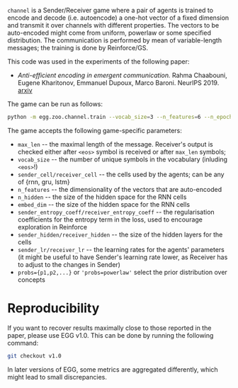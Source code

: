 `channel` is a Sender/Receiver game where a pair of agents is trained to 
encode and decode (i.e. autoencode) a one-hot vector of a fixed dimension and transmit it over channels with different
properties. The vectors to be auto-encoded might come from uniform, powerlaw or some specified
distribution. The communication is performed by mean of variable-length messages; the training is done by Reinforce/GS. 

This code was used in the experiments of the following paper: 
* _Anti-efficient encoding in emergent communication._ Rahma Chaabouni, Eugene Kharitonov, Emmanuel Dupoux, Marco Baroni. NeurIPS 2019. [arxiv](https://arxiv.org/abs/1905.12561)

The game can be run as follows:

```bash
python -m egg.zoo.channel.train --vocab_size=3 --n_features=6 --n_epoch=50 --max_len=10 --batch_size=512 --random_seed=21
```

The game accepts the following game-specific parameters:
 * `max_len` -- the maximal length of the message. Receiver's output is checked either after `<eos>` symbol is received
 or after `max_len` symbols;
 * `vocab_size` -- the number of unique symbols in the vocabulary (inluding `<eos>`!)
 * `sender_cell/receiver_cell` -- the cells used by the agents; can be any of {rnn, gru, lstm}
 * `n_features` -- the dimensionality of the vectors that are auto-encoded
 * `n_hidden` -- the size of the hidden space for the RNN cells
 * `embed_dim` -- the size of the hidden space for the RNN cells
 * `sender_entropy_coeff/receiver_entropy_coeff` -- the regularisation coefficients for the
 entropy term in the loss, used to encourage exploration in Reinforce
 * `sender_hidden/receiver_hidden` -- the size of the hidden layers for the cells
 * `sender_lr/receiver_lr` -- the learning rates for the agents' parameters (it might be useful to have Sender's learning rate
 lower, as Receiver has to adjust to the changes in Sender)
 * `probs={p1,p2,...}` or `'probs=powerlaw'` select the prior distribution over concepts
 
# Reproducibility
If you want to recover results maximally close to those reported in the paper, please use EGG v1.0. This can be done by running the following command:
```bash
git checkout v1.0
```
In later versions of EGG, some metrics are aggregated differently, which might lead to small discrepancies.
